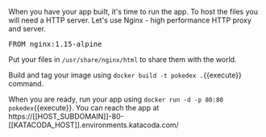 When you have your app built, it's time to run the app. To host the files you will need a HTTP server.
Let's use Nginx - high performance HTTP proxy and server.

<pre class="file" data-filename="Dockerfile" data-target="append">
FROM nginx:1.15-alpine
</pre>

Put your files in `/usr/share/nginx/html` to share them with the world.

Build and tag your image using `docker build -t pokedex .`{{execute}} command.

When you are ready, run your app using `docker run -d -p 80:80 pokedex`{{execute}}.
You can reach the app at https://[[HOST_SUBDOMAIN]]-80-[[KATACODA_HOST]].environments.katacoda.com/
